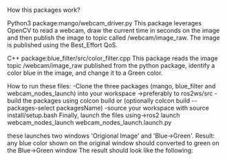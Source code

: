 How this packages work?

Python3 package:mango/webcam_driver.py
This package leverages OpenCV to read a webcam, draw the current time in seconds on the image and then publish the image to topic called /webcam/image_raw. The image is published using the Best_Effort QoS.


C++ package:blue_filter/src/color_filter.cpp
This package reads the image topic /webcam/image_raw published from the python package, identify a color blue in the image, and change it to a Green color.

How to run these files:
-Clone the three packages (mango, blue_filter and webcam_nodes_launch) into your workspace ->preferably to ros2ws/src
-build the packages using colcon build or (optionally colcon build --packages-select packagesName)
-source your workspace with source install/setup.bash
Finally, launch the files using->ros2 launch webcam_nodes_launch webcam_nodes_launch.launch.py

these launches two windows 'Origional Image' and 'Blue->Green'.
Result: any blue color shown on the original window should converted to green on the Blue->Green window
The result should look like the following:
